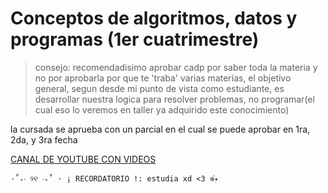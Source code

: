 # Conceptos de algoritmos, datos y programas  (1er cuatrimestre)
 > consejo: recomendadisimo aprobar cadp por saber toda la materia y no por aprobarla por que te 'traba' varias materias, el objetivo general, segun desde mi punto de vista como estudiante, es desarrollar nuestra logica para resolver problemas, no programar(el cual eso lo veremos en taller ya adquirido este conocimiento) 


la cursada se aprueba con un parcial en el cual se puede aprobar en 1ra, 2da, y 3ra fecha 


[CANAL DE YOUTUBE CON VIDEOS](https://www.youtube.com/@dulicito)


`⋅˚₊‧ ୨୧ ‧₊˚ ⋅ ¡ RECORDATORIO !: estudia xd <3 𖦹๋࣭⭑`
